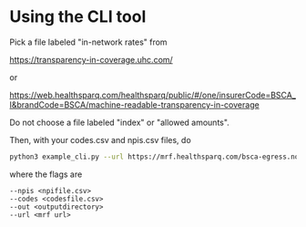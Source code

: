 # Using the CLI tool

Pick a file labeled "in-network rates" from 

https://transparency-in-coverage.uhc.com/

or 

https://web.healthsparq.com/healthsparq/public/#/one/insurerCode=BSCA_I&brandCode=BSCA/machine-readable-transparency-in-coverage

Do not choose a file labeled "index" or "allowed amounts".

Then, with your codes.csv and npis.csv files, do

```bash
python3 example_cli.py --url https://mrf.healthsparq.com/bsca-egress.nophi.kyruushsq.com/prd/mrf/BSCA_I/BSCA/2023-01-01/inNetworkRates/2023-01-01_1116-1014-010212546_Blue-Shield-of-California.json.gz --out mydir --codes quest/codes.csv --npis quest/npis.csv
```

where the flags are 

```
--npis <npifile.csv>
--codes <codesfile.csv>
--out <outputdirectory>
--url <mrf url>
```